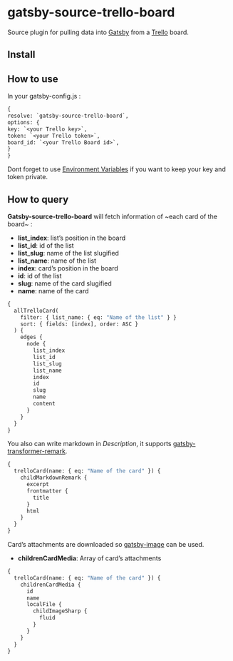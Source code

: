 # gatsby-source-trello-board

Source plugin for pulling data into [Gatsby](~https://www.gatsbyjs.org/~) from a [Trello](~https://trello.com~) board.

## Install

## How to use

In your gatsby-config.js :

```graphql
{
resolve: `gatsby-source-trello-board`,
options: {
key: `<your Trello key>`,
token: `<your Trello token>`,
board_id: `<your Trello Board id>`,
}
}
```

Dont forget to use [Environment Variables](~https://www.gatsbyjs.org/docs/environment-variables/~) if you want to keep your key and token private.

## How to query

**Gatsby-source-trello-board** will fetch information of ~each card of the board~ :

- **list_index**: list’s position in the board
- **list_id**: id of the list
- **list_slug**: name of the list slugified
- **list_name**: name of the list
- **index**: card’s position in the board
- **id**: id of the list
- **slug**: name of the card slugified
- **name**: name of the card

```graphql
{
  allTrelloCard(
    filter: { list_name: { eq: "Name of the list" } }
    sort: { fields: [index], order: ASC }
  ) {
    edges {
      node {
        list_index
        list_id
        list_slug
        list_name
        index
        id
        slug
        name
        content
      }
    }
  }
}
```

You also can write markdown in _Description_, it supports [gatsby-transformer-remark](~https://www.gatsbyjs.org/packages/gatsby-transformer-remark/~).

```graphql
{
  trelloCard(name: { eq: "Name of the card" }) {
    childMarkdownRemark {
      excerpt
      frontmatter {
        title
      }
      html
    }
  }
}
```

Card’s attachments are downloaded so [gatsby-image](~https://www.gatsbyjs.org/packages/gatsby-image/~) can be used.

- **childrenCardMedia**: Array of card’s attachments

```graphql
{
  trelloCard(name: { eq: "Name of the card" }) {
    childrenCardMedia {
      id
      name
      localFile {
        childImageSharp {
          fluid
        }
      }
    }
  }
}
```
